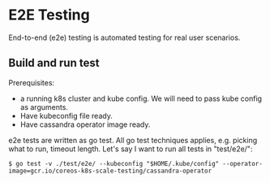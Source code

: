 # E2E Testing

End-to-end (e2e) testing is automated testing for real user scenarios.

## Build and run test

Prerequisites:
- a running k8s cluster and kube config. We will need to pass kube config as arguments.
- Have kubeconfig file ready.
- Have cassandra operator image ready.

e2e tests are written as go test. All go test techniques applies, e.g. picking what to run, timeout length.
Let's say I want to run all tests in "test/e2e/":
```
$ go test -v ./test/e2e/ --kubeconfig "$HOME/.kube/config" --operator-image=gcr.io/coreos-k8s-scale-testing/cassandra-operator
```
